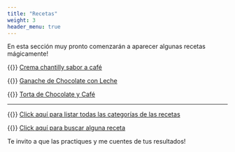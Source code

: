 ```yaml
---
title: "Recetas"
weight: 3
header_menu: true
---
```


En esta sección muy pronto comenzarán a aparecer algunas recetas mágicamente!

{{<icon class="fa fa-hand-o-right">}}&nbsp;[Crema chantilly sabor a café](recipes/chantilly_cafe)

{{<icon class="fa fa-hand-o-right">}}&nbsp;[Ganache de Chocolate con Leche](recipes/ganache_chocolate_leche)

{{<icon class="fa fa-hand-o-right">}}&nbsp;[Torta de Chocolate y Café](recipes/torta_choco_cafe)

__________________________________________
{{<icon class="fa fa-hand-o-right">}}&nbsp;[Click aquí para listar todas las categorías de las recetas](categories)

{{<icon class="fa fa-hand-o-right">}}&nbsp;[Click aquí para buscar alguna receta](search/)


Te invito a que las practiques y me cuentes de tus resultados!






